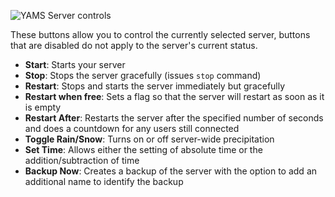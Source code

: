 ![YAMS Server controls](http://yams.in/assets/images/docs/server-control.png)

These buttons allow you to control the currently selected server, buttons that are disabled do not apply to the server's current status.

  * **Start**: Starts your server
  * **Stop**: Stops the server gracefully (issues `stop` command)
  * **Restart**: Stops and starts the server immediately but gracefully
  * **Restart when free**: Sets a flag so that the server will restart as soon as it is empty
  * **Restart After**: Restarts the server after the specified number of seconds and does a countdown for any users still connected
  * **Toggle Rain/Snow**: Turns on or off server-wide precipitation
  * **Set Time**: Allows either the setting of absolute time or the addition/subtraction of time
  * **Backup Now**: Creates a backup of the server with the option to add an additional name to identify the backup